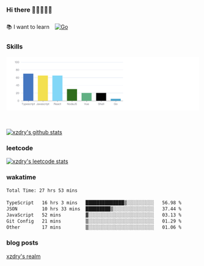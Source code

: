 ### Hi there 👋👋👋👋👋

 :books: I want to learn <a href="https://go.dev/" target="_blank"><img style="margin: 10px" src="https://profilinator.rishav.dev/skills-assets/go-original.svg" alt="Go" height="50" /></a>  

### Skills
![](img/2022-09-05-22-04-20.png)

<br />

[![xzdry's github stats](https://github-readme-stats.vercel.app/api?username=xzdry&count_private=true&show_icons=true&theme=vue)](https://github.com/xzdry)

### leetcode
[![xzdry's leetcode stats](https://leetcard.jacoblin.cool/xzdry-2?theme=light&font=Anek%20Kannada&site=cn)](https://leetcode.cn/u/xzdry-2/)

### wakatime
<!--START_SECTION:waka-->

```text
Total Time: 27 hrs 53 mins

TypeScript   16 hrs 3 mins   ██████████████▒░░░░░░░░░░   56.98 %
JSON         10 hrs 33 mins  █████████▒░░░░░░░░░░░░░░░   37.44 %
JavaScript   52 mins         ▓░░░░░░░░░░░░░░░░░░░░░░░░   03.13 %
Git Config   21 mins         ▒░░░░░░░░░░░░░░░░░░░░░░░░   01.29 %
Other        17 mins         ▒░░░░░░░░░░░░░░░░░░░░░░░░   01.06 %
```

<!--END_SECTION:waka-->

### blog posts
[xzdry's realm](https://www.justdry.net/)
